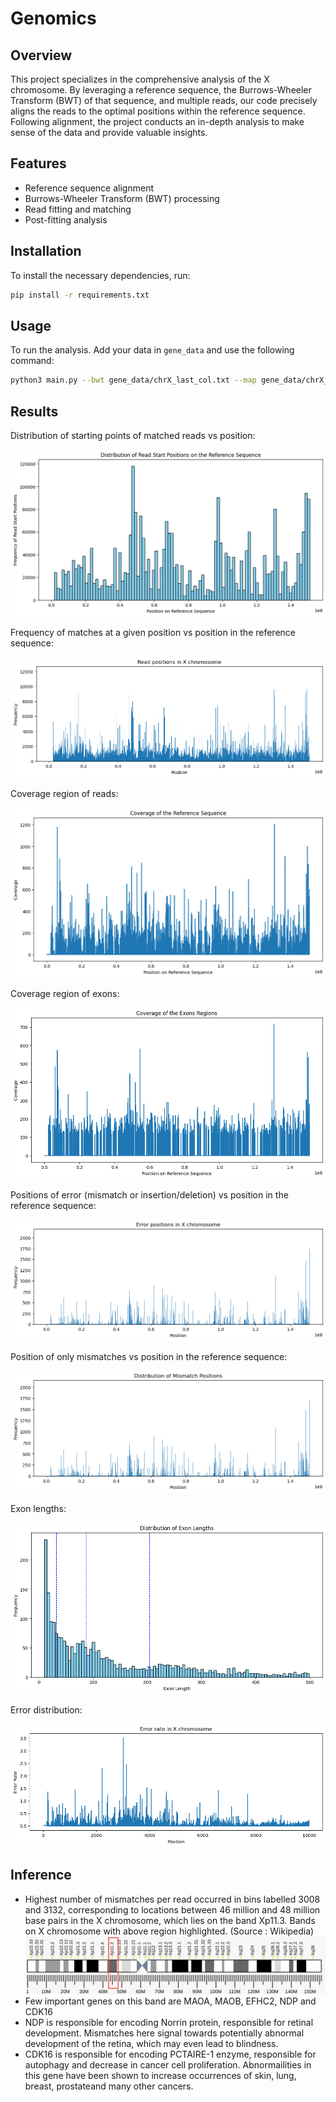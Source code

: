 # Genomics
## Overview

This project specializes in the comprehensive analysis of the X chromosome. By leveraging a reference sequence, the Burrows-Wheeler Transform (BWT) of that sequence, and multiple reads, our code precisely aligns the reads to the optimal positions within the reference sequence. Following alignment, the project conducts an in-depth analysis to make sense of the data and provide valuable insights.

## Features

- Reference sequence alignment
- Burrows-Wheeler Transform (BWT) processing
- Read fitting and matching
- Post-fitting analysis

## Installation

To install the necessary dependencies, run:

```bash
pip install -r requirements.txt
```

## Usage

To run the analysis. Add your data in `gene_data` and use the following command:

```bash
python3 main.py --bwt gene_data/chrX_last_col.txt --map gene_data/chrX_map.txt --ref gene_data/chrX.fa --reads gene_data/reads --err_thresh 2 --save_path ../results.csv
```

## Results

Distribution of starting points of matched reads vs position:

![Distribution of starting points vs position](figures/read_distribution.png)

Frequency of matches at a given position vs position in the reference sequence:

![Frequency of matches vs position](figures/read_positions.png)

Coverage region of reads:

![Coverage region of reads](figures/coverage.png)

Coverage region of exons:

![Coverage region of exons](figures/coverage_exons.png)

Positions of error (mismatch or insertion/deletion) vs position in the reference sequence:

![Positions of error vs position](figures/error_positions.png)

Position of only mismatches vs position in the reference sequence:

![Position of only mismatches vs position](figures/mismatch_positions.png)

Exon lengths:

![Exon lengths](figures/exon_lengths.png)

Error distribution:

![Error distribution](figures/error_rate.png)

## Inference

- Highest number of mismatches per read occurred in bins labelled 3008 and 3132, corresponding to locations between 46 million and 48 million base pairs in the X chromosome, which lies on the band Xp11.3.
Bands on X chromosome with above region highlighted. (Source : Wikipedia)
![X Chromosome](figures/X_Chromosome.png)
- Few important genes on this band are MAOA, MAOB, EFHC2, NDP and CDK16
- NDP is responsible for encoding Norrin protein, responsible for retinal development. Mismatches here signal towards potentially abnormal development of the retina, which may even lead to blindness.​
- CDK16 is responsible for encoding PCTAIRE-1 enzyme, responsible for autophagy and decrease in cancer cell proliferation. Abnormailities in this gene have been shown to increase occurrences of skin, lung, breast, prostateand many other cancers.
